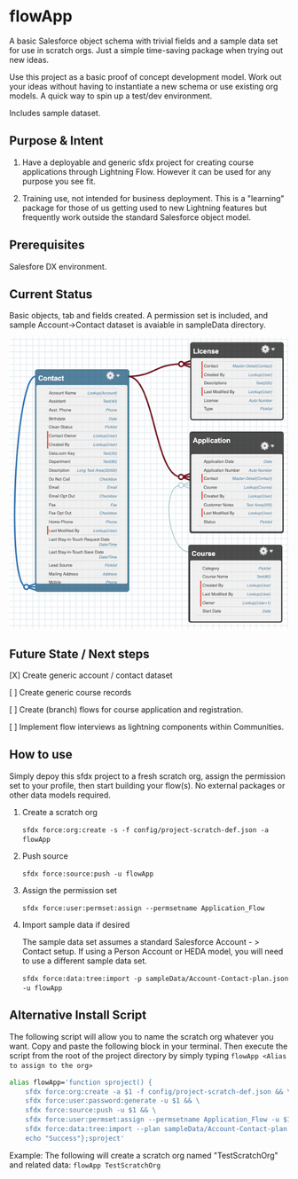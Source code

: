 # flowApp

A basic Salesforce object schema with trivial fields and a sample data set for use in scratch orgs.  Just a simple time-saving package when trying out new ideas.

Use this project as a basic proof of concept development model.  Work out your ideas without having to instantiate a new schema or use existing org models.  A quick way to spin up a test/dev environment.

Includes sample dataset.  

## Purpose & Intent

1. Have a deployable and generic sfdx project for creating course applications through Lightning Flow.  However it can be used for any purpose you see fit.

2. Training use, not intended for business deployment.  This is a "learning" package for those of us getting used to new Lightning features but frequently work outside the standard Salesforce object model.

## Prerequisites

Salesfore DX environment.

## Current Status

Basic objects, tab and fields created.  A permission set is included, and sample Account->Contact dataset is avaiable in sampleData directory.

![schema Picture](assets/objectSchema.png "schema")

## Future State / Next steps

[X] Create generic account / contact dataset
  
[ ] Create generic course records

[ ] Create (branch) flows for course application and registration.

[ ] Implement flow interviews as lightning components within Communities.

## How to use

Simply depoy this sfdx project to a fresh scratch org, assign the permission set to your profile, then start building your flow(s).  No external packages or other data models required.  

1. Create a scratch org

    `sfdx force:org:create -s -f config/project-scratch-def.json -a flowApp`

2. Push source

    `sfdx force:source:push -u flowApp`

3. Assign the permission set

    `sfdx force:user:permset:assign --permsetname Application_Flow`

4. Import sample data if desired

    The sample data set assumes a standard Salesforce Account - > Contact setup.  If using a Person Account or HEDA model, you will need to use a different sample data set.

    `sfdx force:data:tree:import -p sampleData/Account-Contact-plan.json -u flowApp`

## Alternative Install Script

The following script will allow you to name the scratch org whatever you want.  Copy and paste the following block in your terminal.  Then execute the script from the root of the project directory by simply typing `flowApp <Alias to assign to the org>`

```bash
alias flowApp='function sproject() {
    sfdx force:org:create -a $1 -f config/project-scratch-def.json && \
    sfdx force:user:password:generate -u $1 && \
    sfdx force:source:push -u $1 && \
    sfdx force:user:permset:assign --permsetname Application_Flow -u $1 && \
    sfdx force:data:tree:import --plan sampleData/Account-Contact-plan.json -u $1 && \
    echo "Success"};sproject'
```

Example: The following will create a scratch org named "TestScratchOrg" and related data:  `flowApp TestScratchOrg`

